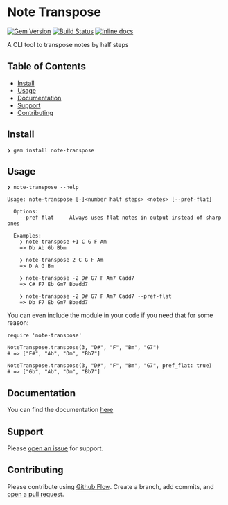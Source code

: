 # Note Transpose
[![Gem Version](https://badge.fury.io/rb/note-transpose.svg)](https://badge.fury.io/rb/note-transpose)
[![Build Status](https://travis-ci.org/vyder/note-transpose.svg?branch=master)](https://travis-ci.org/vyder/note-transpose)
[![Inline docs](http://inch-ci.org/github/vyder/note-transpose.svg?branch=master)](http://inch-ci.org/github/vyder/note-transpose)

A CLI tool to transpose notes by half steps

## Table of Contents

- [Install](#install)
- [Usage](#usage)
- [Documentation](#documentation)
- [Support](#support)
- [Contributing](#contributing)

## Install

    ❯ gem install note-transpose

## Usage

    ❯ note-transpose --help

    Usage: note-transpose [-]<number half steps> <notes> [--pref-flat]

      Options:
        --pref-flat     Always uses flat notes in output instead of sharp ones

      Examples:
        ❯ note-transpose +1 C G F Am
        => Db Ab Gb Bbm

        ❯ note-transpose 2 C G F Am
        => D A G Bm

        ❯ note-transpose -2 D# G7 F Am7 Cadd7
        => C# F7 Eb Gm7 Bbadd7

        ❯ note-transpose -2 D# G7 F Am7 Cadd7 --pref-flat
        => Db F7 Eb Gm7 Bbadd7

You can even include the module in your code if you need that for some reason:

    require 'note-transpose'

    NoteTranspose.transpose(3, "D#", "F", "Bm", "G7")
    # => ["F#", "Ab", "Dm", "Bb7"]

    NoteTranspose.transpose(3, "D#", "F", "Bm", "G7", pref_flat: true)
    # => ["Gb", "Ab", "Dm", "Bb7"]

## Documentation

You can find the documentation [here](https://vyder.github.io/note-transpose/)

## Support

Please [open an issue](https://github.com/vyder/note-transpose/issues/new) for support.

## Contributing

Please contribute using [Github Flow](https://guides.github.com/introduction/flow/). Create a branch, add commits, and [open a pull request](https://github.com/vyder/note-transpose/compare/).
